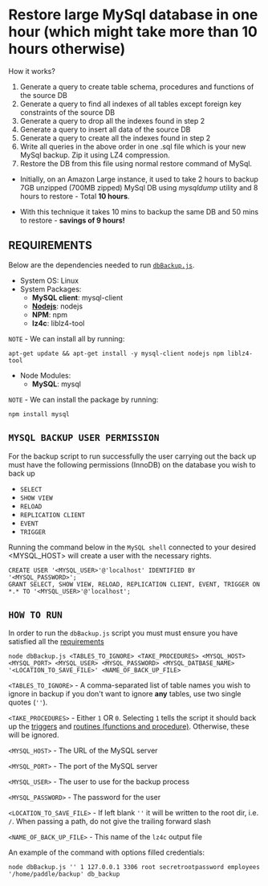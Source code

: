 Restore large MySql database in one hour (which might take more than 10 hours otherwise)
=============================

How it works?

1. Generate a query to create table schema, procedures and functions of the source DB
2. Generate a query to find all indexes of all tables except foreign key constraints of the source DB
3. Generate a query to drop all the indexes found in step 2
4. Generate a query to insert all data of the source DB
5. Generate a query to create all the indexes found in step 2
6. Write all queries in the above order in one .sql file which is your new MySql backup. Zip it using LZ4 compression. 
7. Restore the DB from this file using normal restore command of MySql.

- Initially, on an Amazon Large instance, it used to take 2 hours to backup 7GB unzipped (700MB zipped) MySql DB using _mysqldump_ utility and 8 hours to restore - Total **10 hours**.

- With this technique it takes 10 mins to backup the same DB and 50 mins to restore - **savings of 9 hours!**


## REQUIREMENTS

Below are the dependencies  needed to run [`dbBackup.js`](/dbBackup.js).

* System OS: Linux
* System Packages:
   * **MySQL client**: mysql-client
   * [**Nodejs**](http://nodejs.org/): nodejs
   * **NPM**: npm
   * **lz4c**: liblz4-tool 

`NOTE` - We can install all by running:
```shell
apt-get update && apt-get install -y mysql-client nodejs npm liblz4-tool
```
* Node Modules: 
   * **MySQL**: mysql

`NOTE` - We can install the package by running:
```shell
npm install mysql
```  



## `MYSQL BACKUP USER PERMISSION`
For the backup script to run successfully the user carrying out the back up must have the following permissions (InnoDB) on the database you wish to back up 

* `SELECT`
* `SHOW VIEW` 
* `RELOAD`
* `REPLICATION CLIENT`
* `EVENT`
* `TRIGGER`

Running the command below in the `MySQL shell` connected to your desired <MYSQL_HOST> will create a user with the necessary rights.

```shell
CREATE USER '<MYSQL_USER>'@'localhost' IDENTIFIED BY '<MYSQL_PASSWORD>';
GRANT SELECT, SHOW VIEW, RELOAD, REPLICATION CLIENT, EVENT, TRIGGER ON *.* TO '<MYSQL_USER>'@'localhost';
```


## `HOW TO RUN`

In order to run the `dbBackup.js` script you must must ensure you have satisfied all the [requirements](#REQUIREMENTS)
```shell
node dbBackup.js <TABLES_TO_IGNORE> <TAKE_PROCEDURES> <MYSQL_HOST> <MYSQL_PORT> <MYSQL_USER> <MYSQL_PASSWORD> <MYSQL_DATBASE_NAME> '<LOCATION_TO_SAVE_FILE>' <NAME_OF_BACK_UP_FILE>
```

`<TABLES_TO_IGNORE>`    - A comma-separated list of table names you wish to ignore in backup if you don't want to ignore **any** tables, use two single quotes (`''`).

`<TAKE_PROCEDURES>`     - Either `1` OR `0`. Selecting `1` tells the script it should back up the [triggers](https://dev.mysql.com/doc/refman/8.0/en/trigger-syntax.html) and [routines (functions and procedure)](https://dev.mysql.com/doc/refman/5.7/en/stored-routines.html). Otherwise, these will be ignored.

`<MYSQL_HOST>`          -  The URL of the MySQL server 

`<MYSQL_PORT>`          -  The port of the MySQL server 

`<MYSQL_USER>`          -   The user to use for the backup process 

`<MYSQL_PASSWORD>`      -   The password for the user

`<LOCATION_TO_SAVE_FILE>`    - If left blank `''` it will be written to the root dir, i.e. `/`. When passing a path, do not give the trailing forward slash

`<NAME_OF_BACK_UP_FILE>`   - This name of the `lz4c` output file 


An example of the command with options filled credentials:
```shell
node dbBackup.js '' 1 127.0.0.1 3306 root secretrootpassword employees '/home/paddle/backup' db_backup
```
